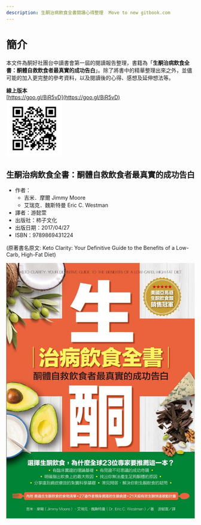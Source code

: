 ```yaml
---
description: 生酮治病飲食全書閱讀心得整理  Move to new gitbook.com
---
```


# 簡介

本文件為酮好社團台中讀書會第一屆的閱讀報告整理，書籍為「**生酮治病飲食全書：酮體自救飲食者最真實的成功告白**」。除了將書中的精華整理出來之外，並儘可能的加入更完整的參考資料，以及閱讀後的心得、感想及延伸想法等。

 **線上版本**  
 [https://goo.gl/BiR5vD](https://goo.gl/BiR5vD)  
 ![&#x8B80;&#x66F8;&#x5FC3;&#x5F97;&#xFF1A;&#x751F;&#x916E;&#x6CBB;&#x75C5;&#x98F2;&#x98DF;&#x5168;&#x66F8;&#xFF1A;&#x916E;&#x9AD4;&#x81EA;&#x6551;&#x98F2;&#x98DF;&#x8005;&#x6700;&#x771F;&#x5BE6;&#x7684;&#x6210;&#x529F;&#x544A;&#x767D;](.gitbook/assets/chart-00.png)

## 生酮治病飲食全書：酮體自救飲食者最真實的成功告白

* 作者：
  * 吉米．摩爾 Jimmy Moore
  * 艾瑞克．魏斯特曼 Eric C. Westman
* 譯者：游懿萱
* 出版社：柿子文化
* 出版日期：2017/04/27
* ISBN：9789869431224

\(原著書名原文: Keto Clarity: Your Definitive Guide to the Benefits of a Low-Carb, High-Fat Diet\)

![&#x539F;&#x8457;&#x5C01;&#x9762;](.gitbook/assets/keto-clarity-bookcover-tw.jpg)

